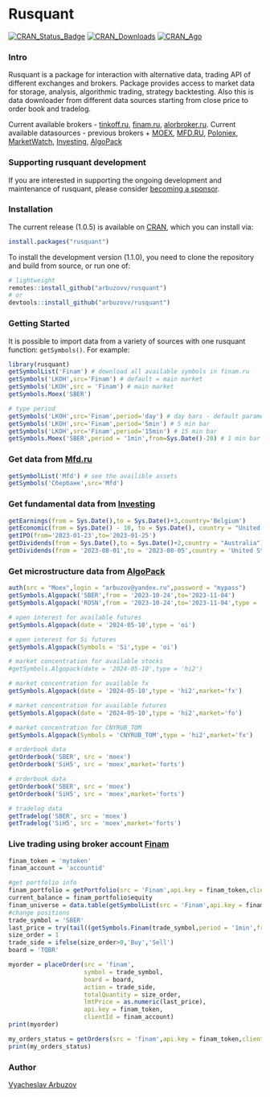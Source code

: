 # Rusquant
[![CRAN_Status_Badge](https://www.r-pkg.org/badges/version/rusquant)](https://cran.r-project.org/package=rusquant) [![CRAN_Downloads](https://cranlogs.r-pkg.org/badges/last-month/rusquant)](https://cran.r-project.org/package=rusquant) [![CRAN_Ago](https://www.r-pkg.org/badges/ago/rusquant)](https://cran.r-project.org/package=rusquant)
### Intro
Rusquant is a package for interaction with alternative data, trading API of different exchanges and brokers. Package provides access to market data for storage, analysis, algorithmic trading, strategy backtesting. Also this is data downloader from different data sources starting from close price to order book and tradelog.

Current available brokers - [tinkoff.ru](https://www.tinkoff.ru), [finam.ru](https://www.finam.ru), [alorbroker.ru](https://alorbroker.ru).
Current available datasources - previous brokers + [MOEX](https://www.moex.com),  [MFD.RU](https://www.mfd.ru),  [Poloniex](https://www.poloniex.com),  [MarketWatch](https://www.marketwatch.com),  [Investing](https://www.investing.com), [AlgoPack](https://www.moex.com/ru/algopack)

### Supporting rusquant development

If you are interested in supporting the ongoing development and maintenance of rusquant, please consider [becoming a sponsor](https://boosty.to/rusquant/donate).

### Installation

The current release  (1.0.5) is available on [CRAN](https://CRAN.R-project.org/package=rusquant),
which you can install via:

```r
install.packages("rusquant")
```

To install the development version (1.1.0), you need to clone the repository and build
from source, or run one of:

```r
# lightweight
remotes::install_github("arbuzovv/rusquant")
# or
devtools::install_github("arbuzovv/rusquant")
```
### Getting Started

It is possible to import data from a variety of sources with one rusquant
function: `getSymbols()`. For example:

``` r
library(rusquant)
getSymbolList('Finam') # download all available symbols in finam.ru 
getSymbols('LKOH',src='Finam') # default = main market
getSymbols('LKOH',src = 'Finam') # main market
getSymbols.Moex('SBER')

# type period
getSymbols('LKOH',src='Finam',period='day') # day bars - default parameter
getSymbols('LKOH',src='Finam',period='5min') # 5 min bar 
getSymbols('LKOH',src='Finam',period='15min') # 15 min bar
getSymbols.Moex('SBER',period = '1min',from=Sys.Date()-20) # 1 min bar 
```

### Get data from [Mfd.ru](https://mfd.ru/export/)

``` r
getSymbolList('Mfd') # see the availible assets
getSymbols('Сбербанк',src='Mfd')
```

### Get fundamental data from [Investing](https://investing.com)

``` r
getEarnings(from = Sys.Date(),to = Sys.Date()+3,country='Belgium')
getEconomic(from = Sys.Date() - 10, to = Sys.Date(), country = "United States")
getIPO(from='2023-01-23',to='2023-01-25')
getDividends(from = Sys.Date(),to = Sys.Date()+2,country = "Australia")
getDividends(from = '2023-08-01',to = '2023-08-05',country = 'United States')
```

### Get microstructure data from [AlgoPack](https://www.moex.com/ru/algopack)

``` r
auth(src = "Moex",login = "arbuzov@yandex.ru",password = "mypass")
getSymbols.Algopack('SBER',from = '2023-10-24',to='2023-11-04')
getSymbols.Algopack('ROSN',from = '2023-10-24',to='2023-11-04',type = 'obstats')

# open interest for available futures
getSymbols.Algopack(date = '2024-05-10',type = 'oi')

# open interest for Si futures
getSymbols.Algopack(Symbols = 'Si',type = 'oi')

# market concentration for available stocks
#getSymbols.Algopack(date = '2024-05-10',type = 'hi2')

# market concentration for available fx
getSymbols.Algopack(date = '2024-05-10',type = 'hi2',market='fx')

# market concentration for available futures
getSymbols.Algopack(date = '2024-05-10',type = 'hi2',market='fo')

# market concentration for CNYRUB_TOM
getSymbols.Algopack(Symbols = 'CNYRUB_TOM',type = 'hi2',market='fx')

# orderbook data
getOrderbook('SBER', src = 'moex')
getOrderbook('SiH5', src = 'moex',market='forts')

# orderbook data
getOrderbook('SBER', src = 'moex')
getOrderbook('SiH5', src = 'moex',market='forts')

# tradelog data
getTradelog('SBER', src = 'moex')
getTradelog('SiH5', src = 'moex',market='forts')
```

### Live trading using broker account [Finam](https://finam.ru)

``` r
finam_token = 'mytoken'
finam_account = 'accountid'

#get portfolio info
finam_portfolio = getPortfolio(src = 'Finam',api.key = finam_token,clientId = finam_account)
current_balance = finam_portfolio$equity
finam_universe = data.table(getSymbolList(src = 'Finam',api.key = finam_token))
#change positions
trade_symbol = 'SBER'
last_price = try(tail((getSymbols.Finam(trade_symbol,period = '1min',from=Sys.Date()-2))[,4],1),silent = T)
size_order = 1
trade_side = ifelse(size_order>0,'Buy','Sell')
board = 'TQBR'

myorder = placeOrder(src = 'finam',
                     symbol = trade_symbol,
                     board = board,
                     action = trade_side,
                     totalQuantity = size_order,
                     lmtPrice = as.numeric(last_price),
                     api.key = finam_token,
                     clientId = finam_account)
print(myorder)

my_orders_status = getOrders(src = 'finam',api.key = finam_token,clientId = finam_account)$orders
print(my_orders_status)
```

### Author

[Vyacheslav Arbuzov](https://t.me/arbuzovv)
